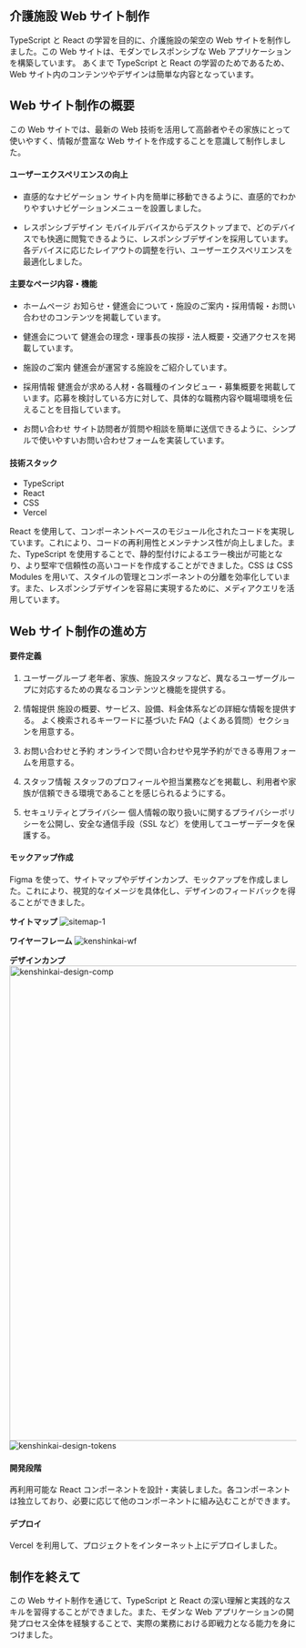 ## 介護施設 Web サイト制作

TypeScript と React の学習を目的に、介護施設の架空の Web サイトを制作しました。この Web サイトは、モダンでレスポンシブな Web アプリケーションを構築しています。
あくまで TypeScript と React の学習のためであるため、Web サイト内のコンテンツやデザインは簡単な内容となっています。

## Web サイト制作の概要

この Web サイトでは、最新の Web 技術を活用して高齢者やその家族にとって使いやすく、情報が豊富な Web サイトを作成することを意識して制作しました。

#### ユーザーエクスペリエンスの向上

- 直感的なナビゲーション
  サイト内を簡単に移動できるように、直感的でわかりやすいナビゲーションメニューを設置しました。

- レスポンシブデザイン
  モバイルデバイスからデスクトップまで、どのデバイスでも快適に閲覧できるように、レスポンシブデザインを採用しています。各デバイスに応じたレイアウトの調整を行い、ユーザーエクスペリエンスを最適化しました。

#### 主要なページ内容・機能

- ホームページ
  お知らせ・健進会について・施設のご案内・採用情報・お問い合わせのコンテンツを掲載しています。

- 健進会について
  健進会の理念・理事長の挨拶・法人概要・交通アクセスを掲載しています。

- 施設のご案内
  健進会が運営する施設をご紹介しています。

- 採用情報
  健進会が求める人材・各職種のインタビュー・募集概要を掲載しています。応募を検討している方に対して、具体的な職務内容や職場環境を伝えることを目指しています。

- お問い合わせ
  サイト訪問者が質問や相談を簡単に送信できるように、シンプルで使いやすいお問い合わせフォームを実装しています。

#### 技術スタック

- TypeScript
- React
- CSS
- Vercel

React を使用して、コンポーネントベースのモジュール化されたコードを実現しています。これにより、コードの再利用性とメンテナンス性が向上しました。また、TypeScript を使用することで、静的型付けによるエラー検出が可能となり、より堅牢で信頼性の高いコードを作成することができました。CSS は CSS Modules を用いて、スタイルの管理とコンポーネントの分離を効率化しています。また、レスポンシブデザインを容易に実現するために、メディアクエリを活用しています。

## Web サイト制作の進め方

#### 要件定義

1. ユーザーグループ
   老年者、家族、施設スタッフなど、異なるユーザーグループに対応するための異なるコンテンツと機能を提供する。

2. 情報提供
   施設の概要、サービス、設備、料金体系などの詳細な情報を提供する。
   よく検索されるキーワードに基づいた FAQ（よくある質問）セクションを用意する。

3. お問い合わせと予約
   オンラインで問い合わせや見学予約ができる専用フォームを用意する。

4. スタッフ情報
   スタッフのプロフィールや担当業務などを掲載し、利用者や家族が信頼できる環境であることを感じられるようにする。

5. セキュリティとプライバシー
   個人情報の取り扱いに関するプライバシーポリシーを公開し、安全な通信手段（SSL など）を使用してユーザーデータを保護する。

#### モックアップ作成

Figma を使って、サイトマップやデザインカンプ、モックアップを作成しました。これにより、視覚的なイメージを具体化し、デザインのフィードバックを得ることができました。

**サイトマップ**
![sitemap-1](https://github.com/kakuta0915/kenshinkai/assets/107552595/1c442f10-88f6-49d4-a1a4-600c118fc24f)

**ワイヤーフレーム**
![kenshinkai-wf](https://github.com/kakuta0915/kenshinkai/assets/107552595/f1b73003-3e9e-4f70-814f-c94641c70daa)

**デザインカンプ**
<img width="835" alt="kenshinkai-design-comp" src="https://github.com/kakuta0915/kenshinkai/assets/107552595/ea829da4-d86e-4ac7-a1da-e9dea983f6dd">
![kenshinkai-design-tokens](https://github.com/kakuta0915/kenshinkai/assets/107552595/ec04dbef-21d5-4f8e-96be-4b6ea733b05c)


#### 開発段階

再利用可能な React コンポーネントを設計・実装しました。各コンポーネントは独立しており、必要に応じて他のコンポーネントに組み込むことができます。

#### デプロイ

Vercel を利用して、プロジェクトをインターネット上にデプロイしました。

## 制作を終えて

この Web サイト制作を通じて、TypeScript と React の深い理解と実践的なスキルを習得することができました。また、モダンな Web アプリケーションの開発プロセス全体を経験することで、実際の業務における即戦力となる能力を身につけました。
